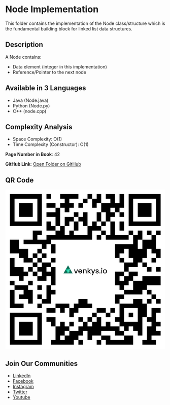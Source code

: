 # Node Implementation

This folder contains the implementation of the Node class/structure which is the fundamental building block for linked list data structures.

## Description
A Node contains:
- Data element (integer in this implementation)
- Reference/Pointer to the next node

## Available in 3 Languages
- Java (Node.java)
- Python (Node.py)
- C++ (node.cpp)

## Complexity Analysis
- Space Complexity: O(1)
- Time Complexity (Constructor): O(1)

**Page Number in Book**: 42

**GitHub Link**: [Open Folder on GitHub](https://github.com/venkys-media/Venky_on_Datastructures/tree/main/LinkedList/Node)

## QR Code
![QR Code](./URL%20QR%20Code%20(3).png)

## Join Our Communities
- [LinkedIn](https://www.linkedin.com/company/venkysio)
- [Facebook](https://www.facebook.com/venkysio)
- [Instagram](https://www.instagram.com/venkys.io)
- [Twitter](https://twitter.com/iovenkys)
- [Youtube](https://www.youtube.com/@venkysio)